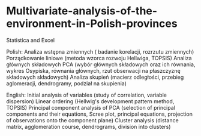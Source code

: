 # Multivariate-analysis-of-the-environment-in-Polish-provinces

Statistica and Excel

Polish:
Analiza wstępna zmiennych ( badanie korelacji, rozrzutu zmiennych)
Porządkowanie liniowe (metoda wzorca rozwoju Hellwiga, TOPSIS)
Analiza głównych składowych PCA (wybór głównych składowych oraz ich równania, wykres Osypiska, równania głównych, rzut obserwacji na płaszczyznę składowych składowych)
Analiza skupień (macierz odległości, przebieg aglomeracji, dendrogramy, podział na skupienia)

English:
Initial analysis of variables (study of correlation, variable dispersion)
Linear ordering (Hellwig's development pattern method, TOPSIS)
Principal component analysis of PCA (selection of principal components and their equations, Scree plot, principal equations, projection of observations onto the component plane)
Cluster analysis (distance matrix, agglomeration course, dendrograms, division into clusters)

